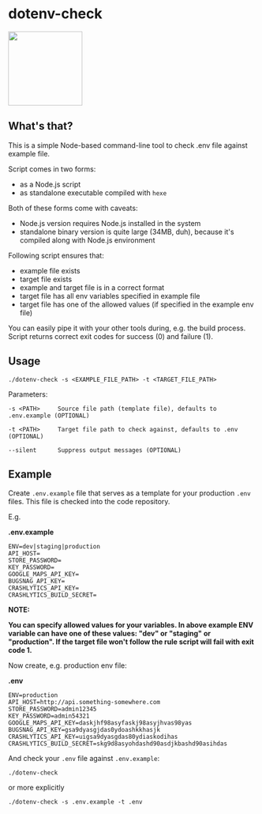 # dotenv-check

<img src="https://user-images.githubusercontent.com/2745825/29663827-5fdb09e0-88cd-11e7-8d68-76cf84d7ce5a.png" width="150">

## What's that?

This is a simple Node-based command-line tool to check .env file against example file.

Script comes in two forms:

- as a Node.js script
- as standalone executable compiled with `hexe`

Both of these forms come with caveats:

- Node.js version requires Node.js installed in the system
- standalone binary version is quite large (34MB, duh), because it's compiled along with Node.js environment

Following script ensures that:

- example file exists
- target file exists
- example and target file is in a correct format
- target file has all env variables specified in example file
- target file has one of the allowed values (if specified in the example env file)

You can easily pipe it with your other tools during, e.g. the build process. Script returns correct exit codes for success (0) and failure (1). 

## Usage

`./dotenv-check -s <EXAMPLE_FILE_PATH> -t <TARGET_FILE_PATH>`

Parameters:

```Shell
-s <PATH>     Source file path (template file), defaults to .env.example (OPTIONAL)

-t <PATH>     Target file path to check against, defaults to .env (OPTIONAL)

--silent      Suppress output messages (OPTIONAL)
```

## Example

Create `.env.example` file that serves as a template for your production `.env` files. This file is checked into the code repository.

E.g.

**.env.example**
```Shell
ENV=dev|staging|production
API_HOST=
STORE_PASSWORD=
KEY_PASSWORD=
GOOGLE_MAPS_API_KEY=
BUGSNAG_API_KEY=
CRASHLYTICS_API_KEY=
CRASHLYTICS_BUILD_SECRET=
```

**NOTE:**

**You can specify allowed values for your variables. In above example ENV variable can have one of these values: "dev" or "staging" or "production". If the target file won't follow the rule script will fail with exit code 1.**

Now create, e.g. production env file:

**.env**
```Shell
ENV=production
API_HOST=http://api.something-somewhere.com
STORE_PASSWORD=admin12345
KEY_PASSWORD=admin54321
GOOGLE_MAPS_API_KEY=daskjhf98asyfaskj98asyjhvas98yas
BUGSNAG_API_KEY=gsa9dyasgjdas0ydoashkkhasjk
CRASHLYTICS_API_KEY=uigsa9dyasgdas80ydiaskodihas
CRASHLYTICS_BUILD_SECRET=skg9d8asyohdashd90asdjkbashd90asihdas
```

And check your `.env` file against `.env.example`:

`./dotenv-check`

or more explicitly

`./dotenv-check -s .env.example -t .env`
